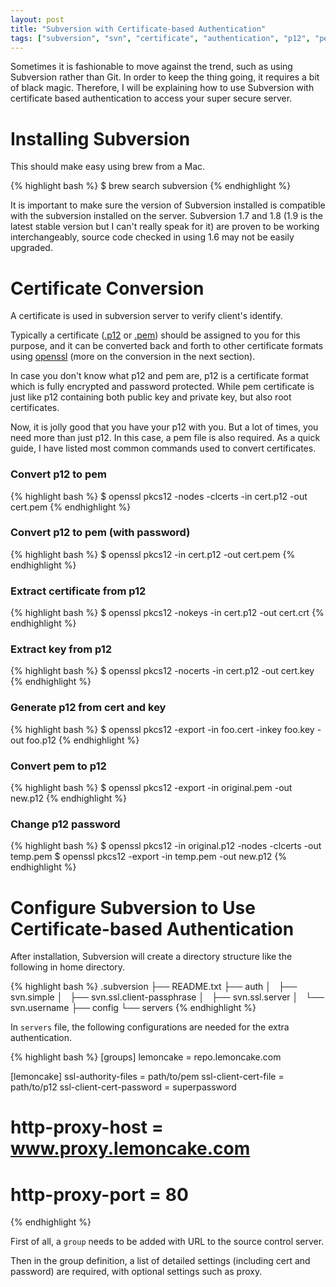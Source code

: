 ```yaml
---
layout: post
title: "Subversion with Certificate-based Authentication"
tags: ["subversion", "svn", "certificate", "authentication", "p12", "pem", "crt", "key", "configuration"]
---
```


<div class="message">
Sometimes it is fashionable to move against the trend, such as using Subversion rather than Git. In order to keep the thing going, it requires a bit of black magic. Therefore, I will be explaining how to use Subversion with certificate based authentication to access your super secure server.
</div>

# Installing Subversion

This should make easy using brew from a Mac.

{% highlight bash %}
$ brew search subversion
{% endhighlight %}

It is important to make sure the version of Subversion installed is compatible with the subversion installed on the server. Subversion 1.7 and 1.8 (1.9 is the latest stable version but I can't really speak for it) are proven to be working interchangeably, source code checked in using 1.6 may not be easily upgraded.

# Certificate Conversion

A certificate is used in subversion server to verify client's identify.

Typically a certificate ([.p12](https://en.wikipedia.org/wiki/X.509) or [.pem](https://en.wikipedia.org/wiki/X.509)) should be assigned to you for this purpose, and it can be converted back and forth to other certificate formats using [openssl](https://www.openssl.org/) (more on the conversion in the next section).

In case you don't know what p12 and pem are, p12 is a certificate format which is fully encrypted and password protected. While pem certificate is just like p12 containing both public key and private key, but also root certificates.

Now, it is jolly good that you have your p12 with you. But a lot of times, you need more than just p12. In this case, a pem file is also required. As a quick guide, I have listed most common commands used to convert certificates.

### Convert p12 to pem

{% highlight bash %}
$ openssl pkcs12 -nodes -clcerts -in cert.p12 -out cert.pem
{% endhighlight %}

### Convert p12 to pem (with password)

{% highlight bash %}
$ openssl pkcs12 -in cert.p12 -out cert.pem
{% endhighlight %}

### Extract certificate from p12

{% highlight bash %}
$ openssl pkcs12 -nokeys -in cert.p12 -out cert.crt
{% endhighlight %}

### Extract key from p12

{% highlight bash %}
$ openssl pkcs12 -nocerts -in cert.p12 -out cert.key
{% endhighlight %}

### Generate p12 from cert and key

{% highlight bash %}
$ openssl pkcs12 -export -in foo.cert -inkey foo.key -out foo.p12
{% endhighlight %}

### Convert pem to p12

{% highlight bash %}
$ openssl pkcs12 -export -in original.pem -out new.p12
{% endhighlight %}

### Change p12 password

{% highlight bash %}
$ openssl pkcs12 -in original.p12 -nodes -clcerts -out temp.pem
$ openssl pkcs12 -export -in temp.pem -out new.p12
{% endhighlight %}





# Configure Subversion to Use Certificate-based Authentication

After installation, Subversion will create a directory structure like the following in home directory.

{% highlight bash %}
.subversion
├── README.txt
├── auth
│   ├── svn.simple
│   ├── svn.ssl.client-passphrase
│   ├── svn.ssl.server
│   └── svn.username
├── config
└── servers
{% endhighlight %}

In `servers` file, the following configurations are needed for the extra authentication.

{% highlight bash %}
[groups]
lemoncake = repo.lemoncake.com

[lemoncake]
ssl-authority-files = path/to/pem
ssl-client-cert-file = path/to/p12
ssl-client-cert-password = superpassword
# http-proxy-host = www.proxy.lemoncake.com
# http-proxy-port = 80
{% endhighlight %}

First of all, a `group` needs to be added with URL to the source control server.

Then in the group definition, a list of detailed settings (including cert and password) are required, with optional settings such as proxy.
